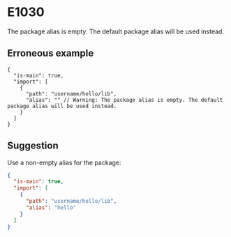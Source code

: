 # E1030

The package alias is empty. The default package alias will be used instead.

## Erroneous example

```jsonc
{
  "is-main": true,
  "import": [
    {
      "path": "username/hello/lib",
      "alias": "" // Warning: The package alias is empty. The default package alias will be used instead.
    }
  ]
}
```

## Suggestion

Use a non-empty alias for the package:

```json
{
  "is-main": true,
  "import": [
    {
      "path": "username/hello/lib",
      "alias": "hello"
    }
  ]
}
```
